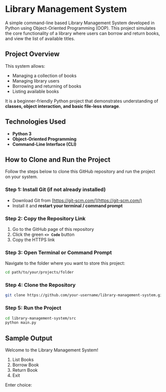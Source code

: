 # Library Management System
A simple command-line based Library Management System developed in Python using Object-Oriented Programming (OOP). 
This project simulates the core functionality of a library where users can borrow and return books, and view the list of available titles.
## Project Overview
This system allows:
- Managing a collection of books
- Managing library users
- Borrowing and returning of books
- Listing available books

It is a beginner-friendly Python project that demonstrates understanding of **classes, object interaction, and basic file-less storage**.
## Technologies Used
- **Python 3**
- **Object-Oriented Programming**
- **Command-Line Interface (CLI)**

## How to Clone and Run the Project

Follow the steps below to clone this GitHub repository and run the project on your system.

### Step 1: Install Git (if not already installed)

- Download Git from [https://git-scm.com/](https://git-scm.com/)
- Install it and **restart your terminal / command prompt**

### Step 2: Copy the Repository Link

1. Go to the GitHub page of this repository  
2. Click the green **`<> Code`** button  
3. Copy the HTTPS link

### Step 3: Open Terminal or Command Prompt

Navigate to the folder where you want to store this project:
```bash
cd path/to/your/projects/folder
```

### Step 4: Clone the Repository
```bash
git clone https://github.com/your-username/library-management-system.git
```

### Step 5: Run the Project
```bash
cd library-management-system/src
python main.py
```

## Sample Output
Welcome to the Library Management System!

1. List Books
2. Borrow Book
3. Return Book
4. Exit

Enter choice: 



